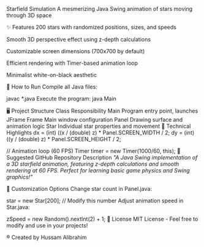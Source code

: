 Starfield Simulation
A mesmerizing Java Swing animation of stars moving through 3D space

✨ Features
200 stars with randomized positions, sizes, and speeds

Smooth 3D perspective effect using z-depth calculations

Customizable screen dimensions (700x700 by default)

Efficient rendering with Timer-based animation loop

Minimalist white-on-black aesthetic

🚀 How to Run
Compile all Java files:

javac *.java
Execute the program:
java Main

🖥️ Project Structure
Class	Responsibility
Main	Program entry point, launches JFrame
Frame	Main window configuration
Panel	Drawing surface and animation logic
Star	Individual star properties and movement
🎨 Technical Highlights
dx = (int) ((x / (double) z) * Panel.SCREEN_WIDTH / 2;
dy = (int) ((y / (double) z) * Panel.SCREEN_HEIGHT / 2;

// Animation loop (60 FPS)
Timer timer = new Timer(1000/60, this);
📂 Suggested GitHub Repository Description
*"A Java Swing implementation of a 3D starfield animation, featuring z-depth calculations and smooth rendering at 60 FPS. Perfect for learning basic game physics and Swing graphics!"*

📝 Customization Options
Change star count in Panel.java:

star = new Star[200]; // Modify this number
Adjust animation speed in Star.java:

zSpeed = new Random().nextInt(2) + 1;
📜 License
MIT License - Feel free to modify and use in your projects!

® Created by Hussam Alibrahim
